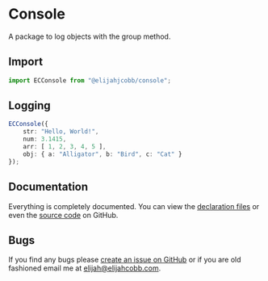# Console
A package to log objects with the group method.

## Import
```typescript
import ECConsole from "@elijahjcobb/console";
```

## Logging
```typescript
ECConsole({
	str: "Hello, World!",
	num: 3.1415,
	arr: [ 1, 2, 3, 4, 5 ],
	obj: { a: "Alligator", b: "Bird", c: "Cat" }
});
```

## Documentation
Everything is completely documented. You can view the [declaration files](https://github.com/elijahjcobb/console/tree/master/dist) or even the [source code](https://github.com/elijahjcobb/console/tree/master/ts) on GitHub.

## Bugs
If you find any bugs please [create an issue on GitHub](https://github.com/elijahjcobb/console/issues) or if you are old fashioned email me at [elijah@elijahcobb.com](mailto:elijah@elijahcobb.com).
